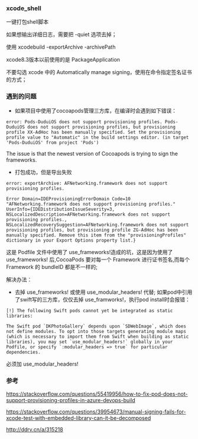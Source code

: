 ### xcode_shell
一键打包shell脚本

如果想输出详细日志，需要把 -quiet 选项去掉；

使用 xcodebuild -exportArchive -archivePath

xcode8.3版本以前使用的是 PackageApplication

不要勾选 xcode 中的 Automatically manage signing，使用在命令指定签名证书的方式；

### 遇到的问题
- 如果项目中使用了cocoapods管理三方库，在编译时会遇到如下错误：

``
error: Pods-DuduiOS does not support provisioning profiles. Pods-DuduiOS does not support provisioning profiles, but provisioning profile XX-AdHoc has been manually specified. Set the provisioning profile value to "Automatic" in the build settings editor. (in target 'Pods-DuduiOS' from project 'Pods')
``

The issue is that the newest version of Cocoapods is trying to sign the frameworks.

- 打包成功，但是导出失败

```
error: exportArchive: AFNetworking.framework does not support provisioning profiles.

Error Domain=IDEProvisioningErrorDomain Code=10 "AFNetworking.framework does not support provisioning profiles." UserInfo={IDEDistributionIssueSeverity=3, NSLocalizedDescription=AFNetworking.framework does not support provisioning profiles., NSLocalizedRecoverySuggestion=AFNetworking.framework does not support provisioning profiles, but provisioning profile ZG-AdHoc has been manually specified. Remove this item from the "provisioningProfiles" dictionary in your Export Options property list.}
```

这是 Podfile 文件中使用了 use_frameworks!造成的坑，这是因为使用了 use_frameworks! 后,CocoaPods 要对每一个 Framework 进行证书签名,而每个 Framework 的 bundleID 都是不一样的;

解决办法：

- 去掉 use_frameworks! 或使用 use_modular_headers! 代替;
如果pod中引用了swift写的三方库，仅仅去掉 use_framworks!，执行pod install时会报错：
```
[!] The following Swift pods cannot yet be integrated as static libraries:

The Swift pod `DKPhotoGallery` depends upon `SDWebImage`, which does not define modules. To opt into those targets generating module maps (which is necessary to import them from Swift when building as static libraries), you may set `use_modular_headers!` globally in your Podfile, or specify `:modular_headers => true` for particular dependencies.
```
必须加 use_modular_headers!


### 参考
https://stackoverflow.com/questions/55419956/how-to-fix-pod-does-not-support-provisioning-profiles-in-azure-devops-build

https://stackoverflow.com/questions/39954673/manual-signing-fails-for-xcode-test-with-embedded-library-can-it-be-decomposed

http://ddrv.cn/a/315218
